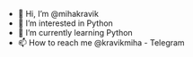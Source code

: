 - 👋 Hi, I’m @mihakravik
- 👀 I’m interested in Python 
- 🌱 I’m currently learning Python
- 📫 How to reach me @kravikmiha - Telegram 
